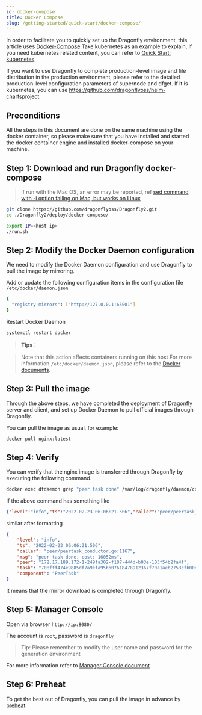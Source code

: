 ```yaml
---
id: docker-compose
title: Docker Compose
slug: /getting-started/quick-start/docker-compose/
---
```


In order to facilitate you to quickly set up the Dragonfly environment,
this article uses [Docker-Compose](https://docs.docker.com/compose/) Take kubernetes as an example to explain,
if you need kubernetes related content, you can refer to [Quick Start: kubernetes](../../setup/install/kubernetes.md)

If you want to use Dragonfly to complete production-level image and file distribution in the production environment,
please refer to the detailed production-level configuration parameters of supernode and dfget. If it is kubernetes,
you can use <https://github.com/dragonflyoss/helm-chartsproject>.

## Preconditions

All the steps in this document are done on the same machine using the docker container,
so please make sure that you have installed and started
the docker container engine and installed docker-compose on your machine.

## Step 1: Download and run Dragonfly docker-compose

> If run with the Mac OS, an error may be reported,
> ref [sed command with -i option failing on Mac, but works on Linux](https://stackoverflow.com/a/41416710)

```bash
git clone https://github.com/dragonflyoss/Dragonfly2.git
cd ./Dragonfly2/deploy/docker-compose/

export IP=<host ip>
./run.sh
```

## Step 2: Modify the Docker Daemon configuration

We need to modify the Docker Daemon configuration and use Dragonfly to pull the image by mirroring.

Add or update the following configuration items in the configuration file `/etc/docker/daemon.json`

```bash
{
  "registry-mirrors": ["http://127.0.0.1:65001"]
}
```

Restart Docker Daemon

```bash
systemctl restart docker
```

> **Tips**：

> Note that this action affects containers running on this host
> For more information `/etc/docker/daemon.json`,
> please refer to the [Docker documents](https://docs.docker.com/registry/recipes/mirror/#configure-the-cache).

## Step 3: Pull the image

Through the above steps, we have completed the deployment of Dragonfly server and client,
and set up Docker Daemon to pull official images through Dragonfly.

You can pull the image as usual, for example:

```bash
docker pull nginx:latest
```

## Step 4: Verify

You can verify that the nginx image is transferred through Dragonfly by executing the following command.

```bash
docker exec dfdaemon grep "peer task done" /var/log/dragonfly/daemon/core.log
```

If the above command has something like

```json
{"level":"info","ts":"2022-02-23 06:06:21.506","caller":"peer/peertask_conductor.go:1167","msg":"peer task done, cost: 16052ms","peer":"172.17.189.172-1-249fa302-f107-444d-b03e-103f54b2fa4f","task":"708fff474e9885df7a9efa95b607618478912367f70a1aeb2753cfb00dfb28f7","component":"PeerTask"}
```

similar after formatting

```json
{
    "level": "info",
    "ts": "2022-02-23 06:06:21.506",
    "caller": "peer/peertask_conductor.go:1167",
    "msg": "peer task done, cost: 16052ms",
    "peer": "172.17.189.172-1-249fa302-f107-444d-b03e-103f54b2fa4f",
    "task": "708fff474e9885df7a9efa95b607618478912367f70a1aeb2753cfb00dfb28f7",
    "component": "PeerTask"
}
```

It means that the mirror download is completed through Dragonfly.

## Step 5: Manager Console

Open via browser `http://ip:8080/`

The account is `root`, password is `dragonfly`

> Tip: Please remember to modify the user name and password for the generation environment

For more information refer to
[Manager Console document](https://github.com/dragonflyoss/Dragonfly2/blob/main/docs/zh-CN/design/manager.md)

## Step 6: Preheat

To get the best out of Dragonfly, you can pull the image in advance by [preheat](../../reference/preheat.md)
